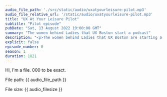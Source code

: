 ```yaml
---
audio_file_path: './src/static/audio/uxatyourleisure-pilot.mp3'
audio_file_relative_url: '/static/audio/uxatyourleisure-pilot.mp3'
title: "UX At Your Leisure Pilot"
subtitle: "Pilot episode"
pubDate: "Sat, 13 August 2022 19:00:00 GMT"
summary: "The women behind Ladies that UX Boston start a podcast"
description: "<p>The women behind Ladies that UX Boston are starting a podcast! In this pilot episode, we discuss what its been like to organize a meetup during a pandemic, how we got into Ladies that UX, and where we see meetups going in the future.</p><p>Find us:</p><ul><li><a href='https://twitter.com/UXAtYourLeisure'>@UXAtYourLeisure</a></li><li>Katie&#58; <a href='https://twitter.com/langermank'>@langermank</a></li><li>Lara&#58; <a href='https://twitter.com/lar_greenberg'>@lar_greenberg</a></li><li>Olga&#58; <a href='https://twitter.com/olgavperfilieva'>@olgavperfilieva</a></li></ul>"
explicit: false
episode_number: 0
season: 1
duration: 1821
---
```


Hi, I'm a file.  000 to be exact.

File path:  {{ audio_file_path }}

File size:  {{ audio_filesize }}
